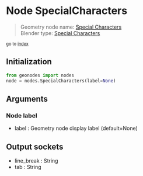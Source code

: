 
# Node SpecialCharacters

> Geometry node name: [Special Characters](https://docs.blender.org/manual/en/latest/modeling/geometry_nodes/text/special_characters.html)<br>
  Blender type: [Special Characters](https://docs.blender.org/api/current/bpy.types.FunctionNodeInputSpecialCharacters.html)
  
<sub>go to [index](/docs/index.md)</sub>

Initialization
--------------
```python
from geonodes import nodes
node = nodes.SpecialCharacters(label=None)
```



## Arguments


### Node label

- label : Geometry node display label (default=None)

## Output sockets

- line_break : String
- tab : String
